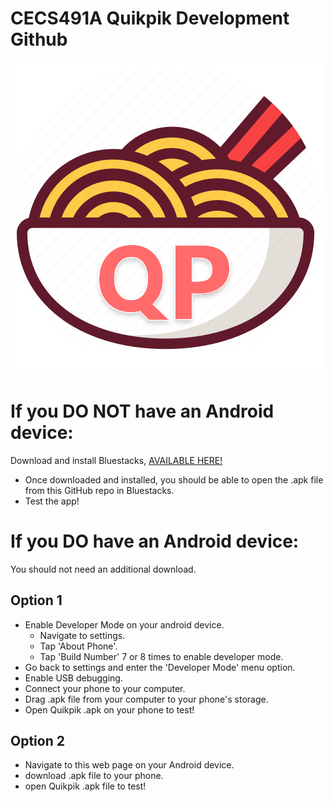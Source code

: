 # CECS491A Quikpik Development Github

![Quikpik](/Documents/qp.png?style=centered)


# If you DO NOT have an Android device:
Download and install Bluestacks, [AVAILABLE HERE!](https://www.bluestacks.com/)

* Once downloaded and installed, you should be able to open the .apk file from this GitHub repo in Bluestacks.
* Test the app!

# If you DO have an Android device:
You should not need an additional download.

## Option 1
* Enable Developer Mode on your android device.
  * Navigate to settings.
  * Tap 'About Phone'.
  * Tap 'Build Number' 7 or 8 times to enable developer mode.
* Go back to settings and enter the 'Developer Mode' menu option.
* Enable USB debugging.
* Connect your phone to your computer.
* Drag .apk file from your computer to your phone's storage.
* Open Quikpik .apk on your phone to test!
 
## Option 2
* Navigate to this web page on your Android device.
* download .apk file to your phone.
* open Quikpik .apk file to test!
